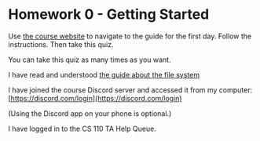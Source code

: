 # Homework 0 - Getting Started
<quiz>

<settings title="Homework 0 - Getting Started" due_at="Dec 21, 2023, 11:59 PM" available_from="Dec 16, 2023, 12:00 AM" available_to="Dec 21, 2023, 11:59 PM" points_possible="40" assignment_group="Final" shuffle_answers="True" time_limit="240" allowed_attempts="1" show_correct_answers_at="Dec 21, 2023, 11:59 PM" access_code="start-final">
</settings>

<description>

Use [the course website](https://byucs110.org/) to navigate to the guide for the first day. Follow the instructions. Then take this quiz.

You can take this quiz as many times as you want.

</description>



<question type="true-false">
<correct>

I have read and understood [the guide about the file system](https://spring2023.byucs110.org/guide/getting-started/file-system/)

</correct>
</question>

<question type="true-false">
<correct>

I have joined the course Discord server and accessed it from my computer: [https://discord.com/login](https://discord.com/login)

(Using the Discord app on your phone is optional.)

</correct>
</question>

<question type="true-false">
<correct>

I have logged in to the CS 110 TA Help Queue. 

</correct>
</question>
</quiz>

